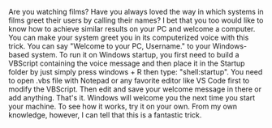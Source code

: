 Are you watching films? Have you always loved the way in which systems in films greet their users by calling their names? I bet that you too would like to know how to achieve similar results on your PC and welcome a computer.
You can make your system greet you in its computerized voice with this trick. You can say "Welcome to your PC, Username." to your Windows-based system.
To run it on Windows startup, you first need to build a VBScript containing the voice message and then place it in the Startup folder by just simply press windows + R then type: "shell:startup".
You need to open .vbs file with Notepad or any favorite editor like VS Code first to modify the VBScript. 
Then edit and save your welcome message in there or add anything.
That's it. Windows will welcome you the next time you start your machine. To see how it works, try it on your own. From my own knowledge, however, I can tell that this is a fantastic trick.

